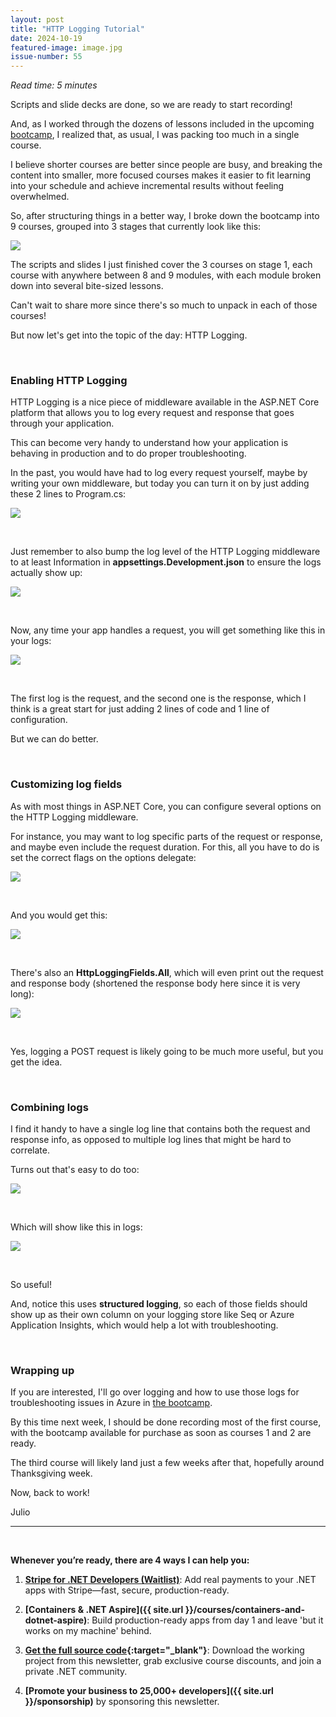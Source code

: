 ```yaml
---
layout: post
title: "HTTP Logging Tutorial"
date: 2024-10-19
featured-image: image.jpg
issue-number: 55
---
```


*Read time: 5 minutes*
​

Scripts and slide decks are done, so we are ready to start recording! 

And, as I worked through the dozens of lessons included in the upcoming [bootcamp](https://juliocasal.com/courses/dotnetbootcamp), I realized that, as usual, I was packing too much in a single course. 

I believe shorter courses are better since people are busy, and breaking the content into smaller, more focused courses makes it easier to fit learning into your schedule and achieve incremental results without feeling overwhelmed.

So, after structuring things in a better way, I broke down the bootcamp into 9 courses, grouped into 3 stages that currently look like this:


![](/assets/images/2024-10-19/4ghDFAZYvbFtvU3CTR72ZN-np7eqa7hV5SP5XWyQv4W2.jpeg)

The scripts and slides I just finished cover the 3 courses on stage 1, each course with anywhere between 8 and 9 modules, with each module broken down into several bite-sized lessons.

Can't wait to share more since there's so much to unpack in each of those courses! 

But now let's get into the topic of the day: HTTP Logging.

​

### **Enabling HTTP Logging**
HTTP Logging is a nice piece of middleware available in the ASP.NET Core platform that allows you to log every request and response that goes through your application.

This can become very handy to understand how your application is behaving in production and to do proper troubleshooting. 

In the past, you would have had to log every request yourself, maybe by writing your own middleware, but today you can turn it on by just adding these 2 lines to Program.cs:


![](/assets/images/2024-10-19/4ghDFAZYvbFtvU3CTR72ZN-tkPGa9NGiQBY9BJYj2938K.jpeg)

​

Just remember to also bump the log level of the HTTP Logging middleware to at least Information in **appsettings.Development.json** to ensure the logs actually show up:


![](/assets/images/2024-10-19/4ghDFAZYvbFtvU3CTR72ZN-iHe11s4AHgqhASxquQcBp7.jpeg)

​

Now, any time your app handles a request, you will get something like this in your logs:


![](/assets/images/2024-10-19/4ghDFAZYvbFtvU3CTR72ZN-jthSw3RcSattckcgZRR5oV.jpeg)

​

The first log is the request, and the second one is the response, which I think is a great start for just adding 2 lines of code and 1 line of configuration.

But we can do better.

​

### **Customizing log fields**
As with most things in ASP.NET Core, you can configure several options on the HTTP Logging middleware. 

For instance, you may want to log specific parts of the request or response, and maybe even include the request duration. For this, all you have to do is set the correct flags on the options delegate:


![](/assets/images/2024-10-19/4ghDFAZYvbFtvU3CTR72ZN-4WKcueVWp87nLFAALZ67TT.jpeg)

​

And you would get this:


![](/assets/images/2024-10-19/4ghDFAZYvbFtvU3CTR72ZN-4Ca7gG8MKyX55ZMmKTnYcs.jpeg)

​

There's also an **HttpLoggingFields.All**, which will even print out the request and response body (shortened the response body here since it is very long):


![](/assets/images/2024-10-19/4ghDFAZYvbFtvU3CTR72ZN-u5wpm1FQSUYCRxASKQVMJ9.jpeg)

​

Yes, logging a POST request is likely going to be much more useful, but you get the idea.

​

### **Combining logs**
I find it handy to have a single log line that contains both the request and response info, as opposed to multiple log lines that might be hard to correlate.

Turns out that's easy to do too:


![](/assets/images/2024-10-19/4ghDFAZYvbFtvU3CTR72ZN-2dtR6JGMiHyLppqv4WpUHY.jpeg)

​

Which will show like this in logs:


![](/assets/images/2024-10-19/4ghDFAZYvbFtvU3CTR72ZN-dhdubv1KxUMFFroaCQGJwx.jpeg)

​

So useful! 

And, notice this uses **structured logging**, so each of those fields should show up as their own column on your logging store like Seq or Azure Application Insights, which would help a lot with troubleshooting.

​

### **Wrapping up**
If you are interested, I'll go over logging and how to use those logs for troubleshooting issues in Azure in [the bootcamp](https://juliocasal.com/courses/dotnetbootcamp).

By this time next week, I should be done recording most of the first course, with the bootcamp available for purchase as soon as courses 1 and 2 are ready. 

The third course will likely land just a few weeks after that, hopefully around Thanksgiving week.

Now, back to work!

Julio

---


<br/>


**Whenever you’re ready, there are 4 ways I can help you:**

1. **[​Stripe for .NET Developers (Waitlist)​](https://go.dotnetacademy.io/stripe-waitlist)**: Add real payments to your .NET apps with Stripe—fast, secure, production-ready.

2. **[Containers & .NET Aspire]({{ site.url }}/courses/containers-and-dotnet-aspire)**: Build production-ready apps from day 1 and leave 'but it works on my machine' behind.

3. **​[​Get the full source code](https://www.patreon.com/juliocasal){:target="_blank"}**: Download the working project from this newsletter, grab exclusive course discounts, and join a private .NET community.

4. **[Promote your business to 25,000+ developers]({{ site.url }}/sponsorship)** by sponsoring this newsletter.